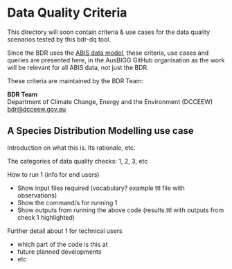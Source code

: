 # Data Quality Criteria

This directory will soon contain criteria & use cases for the data quality scenarios tested by this bdr-dq tool. 

Since the BDR uses the [ABIS data model](https://linked.data.gov.au/def/abis), these criteria, use cases and queries are presented here, in the AusBIGG GitHub organisation as the work will be relevant for all ABIS data, not just the BDR.

These criteria are maintained by the BDR Team:

**BDR Team**  
Department of Climate Change, Energy and the Environment (DCCEEW)  
<bdr@dcceew.gov.au>  


## A Species Distribution Modelling use case

Introduction on what this is. Its rationale, etc.

The categories of data quality checks: 1, 2, 3, etc

How to run 1 (info for end users)

* Show input files required (vocabulary? example ttl file with observations)
* Show the command/s for running 1
* Show outputs from running the above code (results.ttl with outputs from check 1 highlighted)

Further detail about 1 for technical users 

* which part of the code is this at
* future planned developments 
* etc
